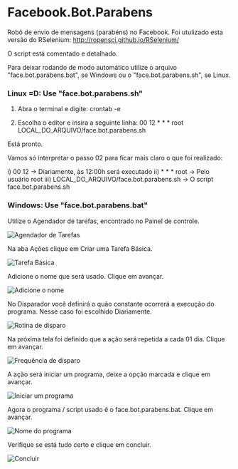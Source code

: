 # Facebook.Bot.Parabens
Robô de envio de mensagens (parabéns) no Facebook.
Foi utulizado esta versão do RSelenium: http://ropensci.github.io/RSelenium/

O script está comentado e detalhado.

Para deixar rodando de modo automático utilize o arquivo "face.bot.parabens.bat", se Windows ou o "face.bot.parabens.sh", se Linux.


### Linux =D: Use "face.bot.parabens.sh"

01) Abra o terminal e digite:
crontab -e

02) Escolha o editor e insira a seguinte linha:
00 12 * * * root LOCAL_DO_ARQUIVO/face.bot.parabens.sh

Está pronto.

Vamos só interpretar o passo 02 para ficar mais claro o que foi realizado:

i) 00 12 -> Diariamente, às 12:00h será executado
ii) * * * root -> Pelo usuário root
iii) LOCAL_DO_ARQUIVO/face.bot.parabens.sh -> O script face.bot.parabens.sh


### Windows: Use "face.bot.parabens.bat"

Utilize o Agendador de tarefas, encontrado no Painel de controle.

![Agendador de Tarefas](https://cloud.githubusercontent.com/assets/10408245/12852609/f61d665c-cc16-11e5-9c8c-fb2d9fd54137.jpg)

Na aba Ações clique em Criar uma Tarefa Básica.

![Tarefa Básica](https://cloud.githubusercontent.com/assets/10408245/12852608/f61d20ca-cc16-11e5-80b1-ff8019675abf.jpg)

Adicione o nome que será usado. Clique em avançar.

![Adicione o nome](https://cloud.githubusercontent.com/assets/10408245/12852610/f61da4aa-cc16-11e5-915d-b6de0590b859.jpg)

No Disparador você definirá o quão constante ocorrerá a execução do programa. Nesse caso foi escolhido Diariamente.

![Rotina de disparo](https://cloud.githubusercontent.com/assets/10408245/12852613/f62750e0-cc16-11e5-9a3d-e3c01ff5fe5e.jpg)

Na próxima tela foi definido que a ação será repetida a cada 01 dia. Clique em avançar.

![Frequência de disparo](https://cloud.githubusercontent.com/assets/10408245/12852611/f62149e8-cc16-11e5-962b-0f49008d794c.jpg)

A ação será iniciar um programa, deixe a opção marcada e clique em avançar.

![Iniciar um programa](https://cloud.githubusercontent.com/assets/10408245/12852612/f623fecc-cc16-11e5-986b-9fc1f29871a3.jpg)

Agora o programa / script usado é o face.bot.parabens.bat. Clique em avançar.

![Nome do programa](https://cloud.githubusercontent.com/assets/10408245/12852614/f635c68e-cc16-11e5-8a39-199cb2c3ee68.jpg)

Verifique se está tudo certo e clique em concluir.

![Concluir](https://cloud.githubusercontent.com/assets/10408245/12852615/f63c84c4-cc16-11e5-9eb3-4683388ec85d.jpg)
